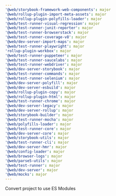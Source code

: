 ```yaml
---
'@web/storybook-framework-web-components': major
'@web/rollup-plugin-import-meta-assets': major
'@web/rollup-plugin-polyfills-loader': major
'@web/test-runner-visual-regression': major
'@web/test-runner-junit-reporter': major
'@web/test-runner-browserstack': major
'@web/test-runner-coverage-v8': major
'@web/dev-server-import-maps': major
'@web/test-runner-playwright': major
'rollup-plugin-workbox': major
'@web/test-runner-puppeteer': major
'@web/test-runner-saucelabs': major
'@web/test-runner-webdriver': major
'@web/dev-server-storybook': major
'@web/test-runner-commands': major
'@web/test-runner-selenium': major
'@web/dev-server-polyfill': major
'@web/dev-server-esbuild': major
'@web/rollup-plugin-copy': major
'@web/rollup-plugin-html': major
'@web/test-runner-chrome': major
'@web/dev-server-legacy': major
'@web/dev-server-rollup': major
'@web/storybook-builder': major
'@web/test-runner-mocha': major
'@web/polyfills-loader': major
'@web/test-runner-core': major
'@web/dev-server-core': major
'@web/storybook-utils': major
'@web/test-runner-cli': major
'@web/dev-server-hmr': major
'@web/config-loader': major
'@web/browser-logs': major
'@web/parse5-utils': major
'@web/test-runner': major
'@web/dev-server': major
'@web/mocks': major
---
```


Convert project to use ES Modules
